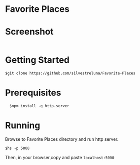 # Favorite Places 

# Screenshot
![]()

# Getting Started
```
$git clone https://github.com/silvestreluna/Favorite-Places
```

# Prerequisites
```
  $npm install -g http-server
```
# Running
Browse to Favorite Places directory and run http server.
```
$hs -p 5000
```
Then, in your browser,copy and paste ```localhost:5000```